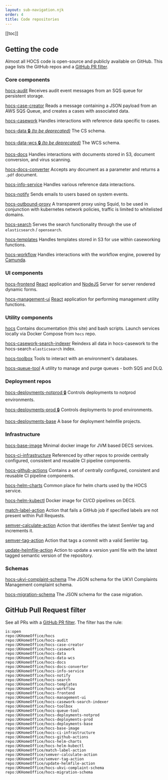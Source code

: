 ```yaml
---
layout: sub-navigation.njk
order: 4
title: Code repositories
---
```

[[toc]]

## Getting the code

Almost all HOCS code is open-source and publicly available on GitHub. This page lists the GitHub repos and a [GitHub PR filter](#github-pull-request-filter).

### Core components
[hocs-audit](https://github.com/UKHomeOffice/hocs-audit)
Receives audit event messages from an SQS queue for persistent storage.

[hocs-case-creator](https://github.com/UKHomeOffice/hocs-case-creator)
Reads a message containing a JSON payload from an AWS SQS Queue, and creates a cases with associated data.

[hocs-casework](https://github.com/UKHomeOffice/hocs-casework)
Handles interactions with reference data specific to cases.

[hocs-data 🔒️ *(to be deprecated)*](https://github.com/UKHomeOffice/hocs-data)
The CS schema.

[hocs-data-wcs 🔒️ *(to be deprecated)*](https://github.com/UKHomeOffice/hocs-data-wcs)
The WCS schema.

[hocs-docs](https://github.com/UKHomeOffice/hocs-docs)
Handles interactions with documents stored in S3, document conversion, and virus scanning.

[hocs-docs-converter](https://github.com/UKHomeOffice/hocs-docs-converter)
Accepts any document as a parameter and returns a `.pdf` document.

[hocs-info-service](https://github.com/UKHomeOffice/hocs-info-service)
Handles various reference data interactions.

[hocs-notify](https://github.com/UKHomeOffice/hocs-notify)
Sends emails to users based on system events.

[hocs-outbound-proxy](https://github.com/UKHomeOffice/hocs-outbound-proxy)
A transparent proxy using Squid, to be used in conjunction with kubernetes network policies, traffic is limited to whitelisted domains.

[hocs-search](https://github.com/UKHomeOffice/hocs-search)
Serves the search functionality through the use of `elasticsearch` /  `opensearch`.

[hocs-templates](https://github.com/UKHomeOffice/hocs-templates)
Handles templates stored in S3 for use within caseworking functions.

[hocs-workflow](https://github.com/UKHomeOffice/hocs-workflow)
Handles interactions with the workflow engine, powered by [Camunda](https://camunda.com/platform-7/workflow-engine/). 

### UI components
[hocs-frontend](https://github.com/UKHomeOffice/hocs-frontend)
[React](https://reactjs.org/) application and [NodeJS](https://nodejs.org/en/) Server for server rendered dynamic forms.

[hocs-management-ui](https://github.com/UKHomeOffice/hocs-management-ui)
[React](https://reactjs.org/) application for performing management utility functions.

### Utility components
[hocs](https://github.com/UKHomeOffice/hocs)
Contains documentation (this site) and bash scripts. Launch services locally via Docker Compose from `hocs` repo.

[hocs-casework-search-indexer](https://github.com/UKHomeOffice/hocs-casework-search-indexer)
Reindexs all data in hocs-casework to the hocs-search `elasticsearch` index.

[hocs-toolbox](https://github.com/UKHomeOffice/hocs-toolbox)
Tools to interact with an environment's databases.

[hocs-queue-tool](https://github.com/UKHomeOffice/hocs-queue-tool)
A utility to manage and purge queues - both SQS and DLQ.

### Deployment repos ###

[hocs-deployments-notprod 🔒](https://github.com/UKHomeOffice/hocs-deployments-notprod)
Controls deployments to notprod environments.

[hocs-deployments-prod 🔒](https://github.com/UKHomeOffice/hocs-deployments-prod)
Controls deployments to prod environments.

[hocs-deployments-base](https://github.com/UKHomeOffice/hocs-deployments-base)
A base for deployment helmfile projects.

### Infrastructure
[hocs-base-image](https://github.com/UKHomeOffice/hocs-base-image)
Minimal docker image for JVM based DECS services.

[hocs-ci-infrastructure](https://github.com/UKHomeOffice/hocs-ci-infrastructure)
Referenced by other repos to provide centrally configured, consistent and reusable CI pipeline components.

[hocs-github-actions](https://github.com/UKHomeOffice/hocs-github-actions)
Contains a set of centrally configured, consistent and reusable CI pipeline components.

[hocs-helm-charts](https://github.com/UKHomeOffice/hocs-helm-charts)
Common place for helm charts used by the HOCS service.

[hocs-helm-kubectl](https://github.com/UKHomeOffice/hocs-helm-kubectl)
Docker image for CI/CD pipelines on DECS.

[match-label-action](https://github.com/UKHomeOffice/match-label-action)
Action that fails a GitHub job if specified labels are not present within Pull Requests.

[semver-calculate-action](https://github.com/UKHomeOffice/semver-calculate-action)
Action that identifies the latest SemVer tag and increments it.

[semver-tag-action](https://github.com/UKHomeOffice/semver-tag-action)
Action that tags a commit with a valid SemVer tag.

[update-helmfile-action](https://github.com/UKHomeOffice/update-helmfile-action)
Action to update a version yaml file with the latest tagged semantic version of the repository.

### Schemas
[hocs-ukvi-complaint-schema](https://github.com/UKHomeOffice/hocs-ukvi-complaint-schema)
The JSON schema for the UKVI Complaints Management complaint schema.

[hocs-migration-schema](https://github.com/UKHomeOffice/hocs-migration-schema)
The JSON schema for the case migration.


## GitHub Pull Request filter
See all PRs with a [GitHub PR filter](https://github.com/pulls?q=is%3Aopen+repo%3AUKHomeOffice%2Fhocs+repo%3AUKHomeOffice%2Fhocs-audit+repo%3AUKHomeOffice%2Fhocs-case-creator+repo%3AUKHomeOffice%2Fhocs-casework+repo%3AUKHomeOffice%2Fhocs-data+repo%3AUKHomeOffice%2Fhocs-data-wcs+repo%3AUKHomeOffice%2Fhocs-docs+repo%3AUKHomeOffice%2Fhocs-docs-converter+repo%3AUKHomeOffice%2Fhocs-info-service+repo%3AUKHomeOffice%2Fhocs-notify+repo%3AUKHomeOffice%2Fhocs-search+repo%3AUKHomeOffice%2Fhocs-templates+repo%3AUKHomeOffice%2Fhocs-workflow+repo%3AUKHomeOffice%2Fhocs-frontend+repo%3AUKHomeOffice%2Fhocs-management-ui+repo%3AUKHomeOffice%2Fhocs-casework-search-indexer+repo%3AUKHomeOffice%2Fhocs-toolbox+repo%3AUKHomeOffice%2Fhocs-queue-tool+repo%3AUKHomeOffice%2Fhocs-deployments-notprod+repo%3AUKHomeOffice%2Fhocs-deployments-prod+repo%3AUKHomeOffice%2Fhocs-deployments-base+repo%3AUKHomeOffice%2Fhocs-base-image+repo%3AUKHomeOffice%2Fhocs-ci-infrastructure+repo%3AUKHomeOffice%2Fhocs-github-actions+repo%3AUKHomeOffice%2Fhocs-helm-charts+repo%3AUKHomeOffice%2Fhocs-helm-kubectl+repo%3AUKHomeOffice%2Fmatch-label-action+repo%3AUKHomeOffice%2Fsemver-calculate-action+repo%3AUKHomeOffice%2Fsemver-tag-action+repo%3AUKHomeOffice%2Fupdate-helmfile-action+repo%3AUKHomeOffice%2Fhocs-ukvi-complaint-schema+repo%3AUKHomeOffice%2Fhocs-migration-schema). The filter has the rule:
```
is:open
repo:UKHomeOffice/hocs
repo:UKHomeOffice/hocs-audit
repo:UKHomeOffice/hocs-case-creator
repo:UKHomeOffice/hocs-casework
repo:UKHomeOffice/hocs-data
repo:UKHomeOffice/hocs-data-wcs
repo:UKHomeOffice/hocs-docs
repo:UKHomeOffice/hocs-docs-converter
repo:UKHomeOffice/hocs-info-service
repo:UKHomeOffice/hocs-notify
repo:UKHomeOffice/hocs-search
repo:UKHomeOffice/hocs-templates
repo:UKHomeOffice/hocs-workflow
repo:UKHomeOffice/hocs-frontend
repo:UKHomeOffice/hocs-management-ui
repo:UKHomeOffice/hocs-casework-search-indexer
repo:UKHomeOffice/hocs-toolbox
repo:UKHomeOffice/hocs-queue-tool
repo:UKHomeOffice/hocs-deployments-notprod
repo:UKHomeOffice/hocs-deployments-prod
repo:UKHomeOffice/hocs-deployments-base
repo:UKHomeOffice/hocs-base-image
repo:UKHomeOffice/hocs-ci-infrastructure
repo:UKHomeOffice/hocs-github-actions
repo:UKHomeOffice/hocs-helm-charts
repo:UKHomeOffice/hocs-helm-kubectl
repo:UKHomeOffice/match-label-action
repo:UKHomeOffice/semver-calculate-action
repo:UKHomeOffice/semver-tag-action
repo:UKHomeOffice/update-helmfile-action
repo:UKHomeOffice/hocs-ukvi-complaint-schema
repo:UKHomeOffice/hocs-migration-schema
```
